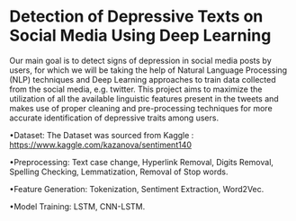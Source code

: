 # Detection of Depressive Texts on Social Media Using Deep Learning
Our main goal is to detect signs of depression in social media posts by users, for which we will be taking the help of Natural Language Processing (NLP) 
techniques and Deep Learning approaches to train data collected from the social media, e.g. twitter. This project aims to maximize the utilization of all 
the available linguistic features present in the tweets and makes use of proper cleaning and pre-processing techniques for more accurate identification of 
depressive traits among users.

•Dataset:
The Dataset was sourced from Kaggle : https://www.kaggle.com/kazanova/sentiment140

•Preprocessing:
Text case change, Hyperlink Removal, Digits Removal, Spelling Checking, Lemmatization, Removal of Stop words.

•Feature Generation:
Tokenization, Sentiment Extraction, Word2Vec.

•Model Training:
LSTM, CNN-LSTM. 
